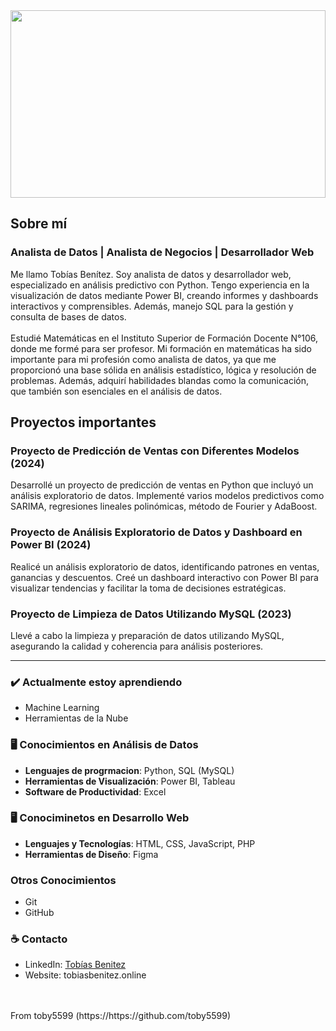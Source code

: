 <img src="https://github.com/toby5599/toby5599/assets/131751919/8f5f1532-1b4d-4013-9521-1a945473c6c5" width="100%" height="300" />

## Sobre mí
### Analista de Datos | Analista de Negocios | Desarrollador Web
Me llamo Tobías Benítez. Soy analista de datos y desarrollador web, especializado en análisis predictivo con Python. Tengo experiencia en la visualización de datos mediante Power BI, creando informes y dashboards interactivos y comprensibles. Además, manejo SQL para la gestión y consulta de bases de datos.
<br>
<br>
Estudié Matemáticas en el Instituto Superior de Formación Docente N°106, donde me formé para ser profesor. Mi formación en matemáticas ha sido importante para mi profesión como analista de datos, ya que me proporcionó una base sólida en análisis estadístico, lógica y resolución de problemas. Además, adquirí habilidades blandas como la comunicación, que también son esenciales en el análisis de datos.


## Proyectos importantes
### Proyecto de Predicción de Ventas con Diferentes Modelos (2024)
Desarrollé un proyecto de predicción de ventas en Python que incluyó un análisis exploratorio de datos. Implementé varios modelos predictivos como SARIMA, regresiones lineales polinómicas, método de Fourier y AdaBoost.
### Proyecto de Análisis Exploratorio de Datos y Dashboard en Power BI (2024)
Realicé un análisis exploratorio de datos, identificando patrones en ventas, ganancias y descuentos. Creé un dashboard interactivo con Power BI para visualizar tendencias y facilitar la toma de decisiones estratégicas.
### Proyecto de Limpieza de Datos Utilizando MySQL (2023)
Llevé a cabo la limpieza y preparación de datos utilizando MySQL, asegurando la calidad y coherencia para análisis posteriores.

---

### ✔️ Actualmente estoy aprendiendo
- Machine Learning
- Herramientas de la Nube

### 	🖥️ Conocimientos en Análisis de Datos
  - **Lenguajes de progrmacion**: Python, SQL (MySQL)
  - **Herramientas de Visualización**: Power BI, Tableau
  - **Software de Productividad**: Excel

### 🖥️ Conociminetos en Desarrollo Web
  - **Lenguajes y Tecnologías**: HTML, CSS, JavaScript, PHP
  - **Herramientas de Diseño**: Figma

### Otros Conocimientos
  - Git
  - GitHub


### ☕ Contacto
- LinkedIn: <a href = "https://www.linkedin.com/in/tobías-benitez/">Tobías Benitez</a>
- Website: tobiasbenitez.online
<br>
<br>
From toby5599 (https://https://github.com/toby5599)
